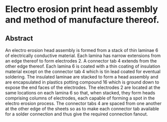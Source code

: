 # Electro erosion print head assembly and method of manufacture thereof.

## Abstract
An electro erosion head assembly is formed from a stack of thin laminae 6 of electrically conductive material. Each lamina has narrow extensions from an edge thereof to form electrodes 2. A connector tab 4 extends from the other edge thereof. Each lamina 6 is coated with a thin coating of insulation material except on the connector tab 4 which is tin lead coated for eventual soldering. The insulated laminae are stacked to form a head assembly and are encapsulated in plastics potting compound 16 which is ground down to expose the end faces of the electrodes. The electrodes 2 are located at the same locations on each lamina 6 so that, when stacked, they form heads comprising columns of electrodes, each capable of forming a spot in the electro erosion process. The connector tabs 4 are spaced from one another at the other edge of the sheets so as to make each connector tab available for a solder connection and thus give the required connection fanout.